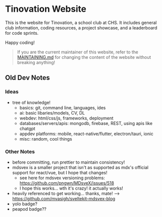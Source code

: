 # Tinovation Website

This is the website for Tinovation, a school club at CHS. It includes general club
information, coding resources, a project showcase, and a leaderboard for code sprints.

Happy coding!

> If you are the current maintainer of this website, refer to the
> [MAINTAINING.md](https://github.com/tinovationchs/tinovation-website/blob/main/MAINTAINING.md)
> for changing the content of the website without breaking anything!

## Old Dev Notes

### Ideas

- tree of knowledge!
  - basics: git, command line, languages, ides
  - ai: basic libaries/models, CV, DL
  - webdev: html/css/js, frameworks, deployment
  - databases/servers/apis: mongodb, firebase, REST, using apis like chatgpt
  - appdev platforms: mobile, react-native/flutter, electron/tauri, ionic
  - misc: random, cool things

### Other Notes

- before committing, run prettier to maintain consistency!
- mdsvex is a smaller project that isn't as supported as mdx's official support for react/vue, but I hope that changes!
  - see here for mdsvex versioning problems: https://github.com/pngwn/MDsveX/issues/518
  - I hope this works... wth it's crazy! it actually works!
- heavily referenced to get working... thanks, mate! --> https://github.com/mvasigh/sveltekit-mdsvex-blog
- yolo badge?
- peapod badge??
